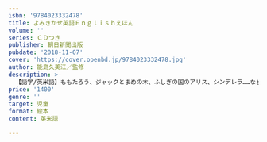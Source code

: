 ```yaml
---
isbn: '9784023332478'
title: よみきかせ英語Ｅｎｇｌｉｓｈえほん
volume: ''
series: ＣＤつき
publisher: 朝日新聞出版
pubdate: '2018-11-07'
cover: 'https://cover.openbd.jp/9784023332478.jpg'
author: 能島久美江／監修
description: >-
  【語学/英米語】ももたろう、ジャックとまめの木、ふしぎの国のアリス、シンデレラ……など、10の物語を、やさしい英語でよみきかせ（ＣＤつき）。英語ゼロからでも、楽しみながら自然と英語が身つく一冊。英検５級レベルの単語集つき。
price: '1400'
genre: ''
target: 児童
format: 絵本
content: 英米語

---
```

